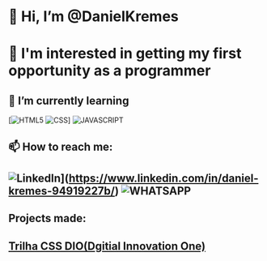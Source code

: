 #  👋 Hi, I’m @DanielKremes
#  👀 I'm interested in getting my first opportunity as a programmer
## 🌱 I’m currently learning 

[![HTML5](https://img.shields.io/badge/HTML5-E34F26?style=for-the-badge&logo=html5&logoColor=white) ![CSS](https://img.shields.io/badge/CSS3-1572B6?style=for-the-badge&logo=css3&logoColor=white)] ![JAVASCRIPT](https://img.shields.io/badge/JavaScript-F7DF1E?style=for-the-badge&logo=javascript&logoColor=black)  
## 📫 How to reach me:
## ![LinkedIn](https://img.shields.io/badge/LinkedIn-%230077B5.svg?logo=linkedin&logoColor=white)](https://www.linkedin.com/in/daniel-kremes-94919227b/) ![WHATSAPP](https://img.shields.io/badge/Whatsapp-1877F2?style=for-the-badge&logo=Whatsapp&logoColor=white)
## Projects made:
## [Trilha CSS DIO(Dgitial Innovation One)](https://danielkremes.github.io/trilha-css-desafio-01-Public/)
<!---
DanielKremes/DanielKremes is a ✨ special ✨ repository because its `README.md` (this file) appears on your GitHub profile.
You can click the Preview link to take a look at your changes.
--->
